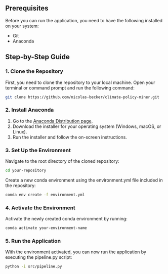 ## Prerequisites
Before you can run the application, you need to have the following installed on your system:
- Git
- Anaconda

## Step-by-Step Guide

### 1. Clone the Repository
First, you need to clone the repository to your local machine. Open your terminal or command prompt and run the following command:

```sh
git clone https://github.com/nicolas-becker/climate-policy-miner.git
```

### 2. Install Anaconda
1. Go to the [Anaconda Distribution page](https://www.anaconda.com/products/distribution).
2. Download the installer for your operating system (Windows, macOS, or Linux).
3. Run the installer and follow the on-screen instructions.

### 3. Set Up the Environment
Navigate to the root directory of the cloned repository:

```sh
cd your-repository
```

Create a new conda environment using the environment.yml file included in the repository:

```sh
conda env create -f environment.yml
```

### 4. Activate the Environment
Activate the newly created conda environment by running:

```sh
conda activate your-environment-name
```

### 5. Run the Application
With the environment activated, you can now run the application by executing the pipeline.py script:

```sh
python -i src/pipeline.py
```
